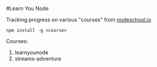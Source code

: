 #Learn You Node

Tracking progress on various "courses" from [nodeschool.io](http://nodeschool.io/)


```
npm install -g <course>
```

Courses:

1. learnyounode 
2. streams-adventure
